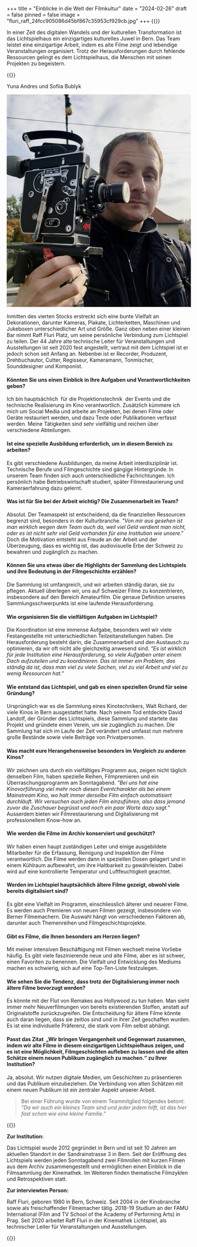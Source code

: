 +++
title = "Einblicke in die Welt der Filmkultur"
date = "2024-02-26"
draft = false
pinned = false
image = "fluri_raff_24fcc905086d45bf867c35953cf929cb.jpg"
+++
{{<lead>}}

In einer Zeit des digitalen Wandels und der kulturellen Transformation ist das Lichtspielhaus ein einzigartiges kulturelles Juwel in Bern. Das Team leistet eine einzigartige Arbeit, indem es alte Filme zeigt und lebendige Veranstaltungen organisiert. Trotz der Herausforderungen durch fehlende Ressourcen gelingt es dem Lichtspielhaus, die Menschen mit seinen Projekten zu begeistern.

{{</lead>}} 

Yuna Andres und Sofiia Bublyk 

![Teil des Lichtspiel-Teams Raff Fluri  (verfügbar unter https://www.swissfilms.ch Stand: 20.12.2023)](fluri_raff_24fcc905086d45bf867c35953cf929cb.jpg)

Inmitten des vierten Stocks erstreckt sich eine bunte Vielfalt an Dekorationen, darunter Kameras, Plakate, Lichterketten, Maschinen und Jukeboxen unterschiedlicher Art und Größe. Ganz oben neben einer kleinen Bar nimmt Raff Fluri Platz, um seine persönliche Verbindung zum Lichtspiel zu teilen. Der 44 Jahre alte technische Leiter für Veranstaltungen und Ausstellungen ist seit 2020 fest angestellt, vertraut mit dem Lichtspiel ist er jedoch schon seit Anfang an. Nebenbei ist er Recorder, Produzent, Drehbuchautor, Cutter, Regisseur, Kameramann, Tonmischer, Sounddesigner und Komponist.

#### Könnten Sie uns einen Einblick in Ihre Aufgaben und Verantwortlichkeiten geben?

Ich bin hauptsächlich  für die Projektionstechnik  der Events und die technische Realisierung im Kino verantwortlich. Zusätzlich kümmere ich mich um Social Media und arbeite an Projekten, bei denen Filme oder Geräte restauriert werden, und dazu Texte oder Publikationen verfasst werden. Meine Tätigkeiten sind sehr vielfältig und reichen über verschiedene Abteilungen.

#### Ist eine spezielle Ausbildung erforderlich, um in diesem Bereich zu arbeiten?

Es gibt verschiedene Ausbildungen, da meine Arbeit interdisziplinär ist. Technische Berufe und Filmgeschichte sind gängige Hintergründe. In unserem Team finden sich auch unterschiedliche Fachrichtungen. Ich persönlich habe Betriebswirtschaft studiert, später Filmrestaurierung und Kameraerfahrung dazu gelernt.

#### Was ist für Sie bei der Arbeit wichtig? Die Zusammenarbeit im Team?

Absolut. Der Teamaspekt ist entscheidend, da die finanziellen Ressourcen begrenzt sind, besonders in der Kulturbranche. *"Von mir aus gesehen ist man wirklich wegen dem Team auch da, weil viel Geld verdient man nicht, oder es ist nicht sehr viel Geld vorhanden für eine Institution wie unsere."* Doch die Motivation entsteht aus Freude an der Arbeit und der Überzeugung, dass es wichtig ist, das audiovisuelle Erbe der Schweiz zu bewahren und zugänglich zu machen.

#### Können Sie uns etwas über die Highlights der Sammlung des Lichtspiels und ihre Bedeutung in der Filmgeschichte erzählen?

Die Sammlung ist umfangreich, und wir arbeiten ständig daran, sie zu pflegen. Aktuell überlegen wir, uns auf Schweizer Filme zu konzentrieren, insbesondere auf den Bereich Amateurfilm. Die genaue Definition unseres Sammlungsschwerpunkts ist eine laufende Herausforderung.

#### Wie organisieren Sie die vielfältigen Aufgaben im Lichtspiel?

Die Koordination ist eine immense Aufgabe, besonders weil wir viele Festangestellte mit unterschiedlichen Teilzeitanstellungen haben. Die Herausforderung besteht darin, die Zusammenarbeit und den Austausch zu optimieren, da wir oft nicht alle gleichzeitig anwesend sind. *"Es ist wirklich für jede Institution eine Herausforderung, so viele Aufgaben unter einem Dach aufzuteilen und zu koordinieren. Das ist immer ein Problem, das ständig da ist, dass man viel zu viele Sachen, viel zu viel Arbeit und viel zu wenig Ressourcen hat."*

#### Wie entstand das Lichtspiel, und gab es einen speziellen Grund für seine Gründung?

Ursprünglich war es die Sammlung eines Kinotechnikers, Walt Richard, der viele Kinos in Bern ausgestattet hatte. Nach seinem Tod entdeckte David Landolf, der Gründer des Lichtspiels, diese Sammlung und startete das Projekt und gründete einen Verein, um sie zugänglich zu machen. Die Sammlung hat sich im Laufe der Zeit verändert und umfasst nun mehrere große Bestände sowie viele Beiträge von Privatpersonen.

#### Was macht eure Herangehensweise besonders im Vergleich zu anderen Kinos?

Wir zeichnen uns durch ein vielfältiges Programm aus, zeigen nicht täglich denselben Film, haben spezielle Reihen, Filmpremieren und ein Überraschungsprogramm am Sonntagabend. *"Bei uns hat eine Kinovorführung viel mehr noch diesen Eventcharakter als bei einem Mainstream Kino, wo halt immer derselbe Film einfach automatisiert durchläuft. Wir versuchen auch jeden Film einzuführen, also dass jemand zuvor die Zuschauer begrüsst und noch ein paar Worte dazu sagt."* Ausserdem bieten wir Filmrestaurierung und Digitalisierung mit professionellem Know-how an.

#### Wie werden die Filme im Archiv konserviert und geschützt?

Wir haben einen haupt zuständigen Leiter und einige ausgebildete Mitarbeiter für die Erfassung, Reinigung und Inspektion der Filme verantwortlich. Die Filme werden dann in speziellen Dosen gelagert und in einem Kühlraum aufbewahrt, um ihre Haltbarkeit zu gewährleisten. Dabei wird auf eine kontrollierte Temperatur und Luftfeuchtigkeit geachtet.

#### Werden im Lichtspiel hauptsächlich ältere Filme gezeigt, obwohl viele bereits digitalisiert sind?

Es gibt eine Vielfalt im Programm, einschliesslich älterer und neuerer Filme. Es werden auch Premieren von neuen Filmen gezeigt, insbesondere von Berner Filmemachern. Die Auswahl hängt von verschiedenen Faktoren ab, darunter auch Themenreihen und Filmgeschichtsprojekte.

#### Gibt es Filme, die Ihnen besonders am Herzen liegen?

Mit meiner intensiven Beschäftigung mit Filmen wechselt meine Vorliebe häufig. Es gibt viele faszinierende neue und alte Filme, aber es ist schwer, einen Favoriten zu benennen. Die Vielfalt und Entwicklung des Mediums machen es schwierig, sich auf eine Top-Ten-Liste festzulegen.

#### Wie sehen Sie die Tendenz, dass trotz der Digitalisierung immer noch ältere Filme bevorzugt werden?

Es könnte mit der Flut von Remakes aus Hollywood zu tun haben. Man sieht immer mehr Neuverfilmungen von bereits existierenden Stoffen, anstatt auf Originalstoffe zurückzugreifen. Die Entscheidung für ältere Filme könnte auch daran liegen, dass sie zeitlos sind und in ihrer Zeit geschaffen wurden. Es ist eine individuelle Präferenz, die stark vom Film selbst abhängt.

#### Passt das Zitat  „Wir bringen Vergangenheit und Gegenwart zusammen, indem wir alte Filme in diesem einzigartigen Lichtspielhaus zeigen, und es ist eine Möglichkeit, Filmgeschichten aufleben zu lassen und die alten Schätze einem neuen Publikum zugänglich zu machen.“ zu Ihrer Institution?

Ja, absolut. Wir nutzen digitale Medien, um Geschichten zu präsentieren und das Publikum einzubeziehen. Die Verbindung von alten Schätzen mit einem neuen Publikum ist ein zentraler Aspekt unserer Arbeit.

> Bei einer Führung wurde von einem Teammitglied folgendes betont: *"Da wir auch ein kleines Team sind und jeder jedem hilft, ist das hier fast schon wie eine kleine Familie."* 

{{<box>}}

**Zur Institution:**

Das Lichtspiel wurde 2012 gegründet in Bern und ist seit 10 Jahren am aktuellen Standort in der Sandrainstrasse 3 in Bern. Seit der Eröffnung des Lichtspiels werden jeden Sonntagabend zwei Filmrollen mit kurzen Filmen aus dem Archiv zusammengestellt und ermöglichen einen Einblick in die Filmsammlung der Kinemathek. Im Weiteren finden thematische Filmzyklen und Retrospektiven statt. 

**Zur interviewten Person:**

Raff Fluri, geboren 1980 in Bern, Schweiz. Seit 2004 in der Kinobranche sowie als freischaffender Filmemacher tätig. 2018-19 Studium an der FAMU International (Film and TV School of the Academy of Performing Arts) in Prag. Seit 2020 arbeitet Raff Fluri in der Kinemathek Lichtspiel, als technischer Leiter für Veranstaltungen und Ausstellungen.

{{</box>}}